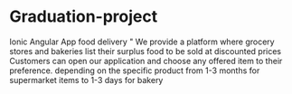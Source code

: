 # Graduation-project
Ionic Angular App food delivery " We provide a platform where grocery stores  and bakeries list their surplus food to be sold at discounted prices Customers can open our application and choose  any offered item to their preference. depending on the specific product  from 1-3 months for  supermarket items to 1-3 days for bakery 
